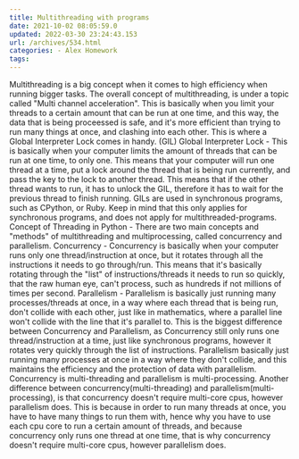 ```yaml
---
title: Multithreading with programs
date: 2021-10-02 08:05:59.0
updated: 2022-03-30 23:24:43.153
url: /archives/534.html
categories: - Alex Homework
tags: 
---
```




Multithreading is a big concept when it comes to high efficiency when running bigger tasks. The overall concept of multithreading, is under a topic called "Multi channel acceleration". This is basically when you limit your threads to a certain amount that can be run at one time, and this way, the data that is being proceessed is safe, and it's more efficient than trying to run many things at once, and clashing into each other. This is where a Global Interpreter Lock comes in handy. (GIL) Global Interpreter Lock - This is basically when your computer limits the amount of threads that can be run at one time, to only one. This means that your computer will run one thread at a time, put a lock around the thread that is being run currently, and pass the key to the lock to another thread. This means that if the other thread wants to run, it has to unlock the GIL, therefore it has to wait for the previous thread to finish running. GILs are used in synchronous programs, such as CPython, or Ruby. Keep in mind that this only applies for synchronous programs, and does not apply for multithreaded-programs. Concept of Threading in Python - There are two main concepts and "methods" of multithreading and multiprocessing, called concurrency and parallelism. Concurrency - Concurrency is basically when your computer runs only one thread/instruction at once, but it rotates through all the instructions it needs to go through/run. This means that it's basically rotating through the "list" of instructions/threads it needs to run so quickly, that the raw human eye, can't process, such as hundreds if not millions of times per second. Parallelism - Parallelism is basically just running many processes/threads at once, in a way where each thread that is being run, don't collide with each other, just like in mathematics, where a parallel line won't collide with the line that it's parallel to. This is the biggest difference between Concurrency and Parallelism, as Concurrency still only runs one thread/instruction at a time, just like synchronous programs, however it rotates very quickly through the list of instructions. Parallelism basically just running many processes at once in a way where they don't collide, and this maintains the efficiency and the protection of data with parallelism. Concurrency is multi-threading and parallelism is multi-processing. Another difference between concurrency(multi-threading) and parallelism(multi-processing), is that concurrency doesn't require multi-core cpus, however parallelism does. This is because in order to run many threads at once, you have to have many things to run them with, hence why you have to use each cpu core to run a certain amount of threads, and because concurrency only runs one thread at one time, that is why concurrency doesn't require multi-core cpus, however parallelism does.
